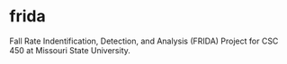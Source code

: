 # frida
Fall Rate Indentification, Detection, and Analysis (FRIDA) Project for CSC 450 at Missouri State University. 
